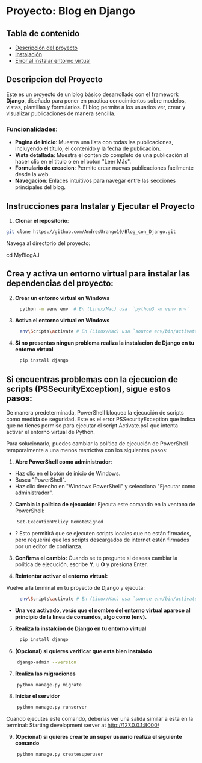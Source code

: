 # Proyecto: Blog en Django
<!-- Este readme fue creado por Juan amaya y Andres Urango -->
## Tabla de contenido
* [Descripción del proyecto](#descripcion-del-proyecto)  
* [Instalación](#instrucciones-para-instalar-y-ejecutar-el-proyecto)
* [Error al instalar entorno virtual](#si-encuentras-problemas-con-la-ejecucion-de-scripts-pssecurityexception-sigue-estos-pasos)
 

## Descripcion del Proyecto
Este es un proyecto de un blog básico desarrollado con el framework **Django**, diseñado para poner en practica conocimientos sobre modelos, vistas, plantillas y formularios. El blog permite a los usuarios ver, crear y visualizar publicaciones de manera sencilla.

### Funcionalidades:
- **Pagina de inicio**: Muestra una lista con todas las publicaciones, incluyendo el título, el contenido y la fecha de publicación.
- **Vista detallada**: Muestra el contenido completo de una publicación al hacer clic en el titulo o en el boton "Leer Más".  
- **Formulario de creacion**: Permite crear nuevas publicaciones facilmente desde la web.
- **Navegación**: Enlaces intuitivos para navegar entre las secciones principales del blog.  

## Instrucciones para Instalar y Ejecutar el Proyecto

1. **Clonar el repositorio**:
```bash
git clone https://github.com/AndresUrango10/Blog_con_Django.git
```

Navega al directorio del proyecto:

 cd MyBlogAJ

## Crea y activa un entorno virtual para instalar las dependencias del proyecto:

2. **Crear un entorno virtual en Windows**
```bash
     python -m venv env  # En (Linux/Mac) usa  `python3 -m venv env` 
```
3. **Activa el entorno virtual en Windows**
```bash 
     env\Scripts\activate # En (Linux/Mac) usa `source env/bin/activate`
```
4. **Si no presentas ningun problema realiza la instalacion de Django en tu entorno virtual**
```bash 
     pip install django
```

## Si encuentras problemas con la ejecucion de scripts (PSSecurityException), sigue estos pasos:

De manera predeterminada, PowerShell bloquea la ejecución de scripts como medida de seguridad. Este es el error PSSecurityException que indica que no tienes permiso para ejecutar el script Activate.ps1 que intenta activar el entorno virtual de Python.

Para solucionarlo, puedes cambiar la política de ejecución de PowerShell temporalmente a una menos restrictiva con los siguientes pasos:

1. **Abre PowerShell como administrador**:
- Haz clic en el botón de inicio de Windows.
- Busca "PowerShell".
- Haz clic derecho en "Windows PowerShell" y selecciona "Ejecutar como administrador".
2. **Cambia la política de ejecución**:
Ejecuta este comando en la ventana de PowerShell:
```bash
    Set-ExecutionPolicy RemoteSigned
```

- ?  Esto permitirá que se ejecuten scripts locales que no están firmados, pero requerirá que los scripts descargados de internet estén firmados por un editor de confianza.
3. **Confirma el cambio:**
Cuando se te pregunte si deseas cambiar la política de ejecución, escribe **Y**, u **O** y presiona Enter.

4. **Reintentar activar el entorno virtual:**

Vuelve a la terminal en tu proyecto de Django y ejecuta:
```bash 
     env\Scripts\activate # En (Linux/Mac) usa `source env/bin/activate`
```
- **Una vez activado, verás que el nombre del entorno virtual aparece al principio de la línea de comandos, algo como (env).**
5. **Realiza la instalcion de Django en tu entorno virtual**
```bash 
     pip install django
```
6. **(Opcional) si quieres verificar que esta bien instalado**
```bash
    django-admin --version
```
7. **Realiza las migraciones**
```bash
    python manage.py migrate
```
8. **Iniciar el servidor**
```bash 
    python manage.py runserver
```
Cuando ejecutes este comando, deberías ver una salida similar a esta en la terminal:
Starting development server at http://127.0.0.1:8000/

9. **(Opcional) si quieres crearte un super usuario realiza el siguiente comando**
```bash 
    python manage.py createsuperuser
```